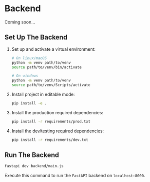 # Backend

Coming soon...

## Set Up The Backend

1. Set up and activate a virtual environment:

    ```bash
    # On linux/macOS
    python -m venv path/to/venv
    source path/to/venv/bin/activate
    
    # On windows
    python -m venv path/to/venv
    source path/to/venv/Scripts/activate
    ```

2. Install project in editable mode:

    ```bash
    pip install -e .
    ```

3. Install the production required dependencies:

    ```bash
    pip install -r requirements/prod.txt
    ```

4. Install the dev/testing required dependencies:

    ```bash
    pip install -r requirements/dev.txt
    ```

## Run The Backend

```bash
fastapi dev backend/main.js
```

Execute this command to run the `FastAPI` backend on `localhost:8000`.
